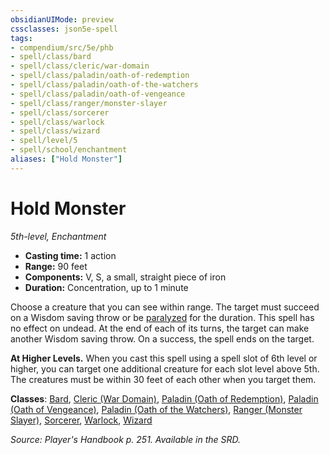 ```yaml
---
obsidianUIMode: preview
cssclasses: json5e-spell
tags:
- compendium/src/5e/phb
- spell/class/bard
- spell/class/cleric/war-domain
- spell/class/paladin/oath-of-redemption
- spell/class/paladin/oath-of-the-watchers
- spell/class/paladin/oath-of-vengeance
- spell/class/ranger/monster-slayer
- spell/class/sorcerer
- spell/class/warlock
- spell/class/wizard
- spell/level/5
- spell/school/enchantment
aliases: ["Hold Monster"]
---
```

# Hold Monster
*5th-level, Enchantment*  

- **Casting time:** 1 action
- **Range:** 90 feet
- **Components:** V, S, a small, straight piece of iron
- **Duration:** Concentration, up to 1 minute

Choose a creature that you can see within range. The target must succeed on a Wisdom saving throw or be [paralyzed](2.%20GM%20Tools/Misc%20DND%20Handbook/compendium/rules/conditions.md#paralyzed) for the duration. This spell has no effect on undead. At the end of each of its turns, the target can make another Wisdom saving throw. On a success, the spell ends on the target.

**At Higher Levels.** When you cast this spell using a spell slot of 6th level or higher, you can target one additional creature for each slot level above 5th. The creatures must be within 30 feet of each other when you target them.

**Classes**: [Bard](/compendium/classes/bard.md), [Cleric (War Domain)](/compendium/classes/cleric-war-domain.md), [Paladin (Oath of Redemption)](/compendium/classes/paladin-oath-of-redemption-xge.md), [Paladin (Oath of Vengeance)](/compendium/classes/paladin-oath-of-vengeance.md), [Paladin (Oath of the Watchers)](/compendium/classes/paladin-oath-of-the-watchers-tce.md), [Ranger (Monster Slayer)](/compendium/classes/ranger-monster-slayer-xge.md), [Sorcerer](/compendium/classes/sorcerer.md), [Warlock](/compendium/classes/warlock.md), [Wizard](/compendium/classes/wizard.md)

*Source: Player's Handbook p. 251. Available in the SRD.*